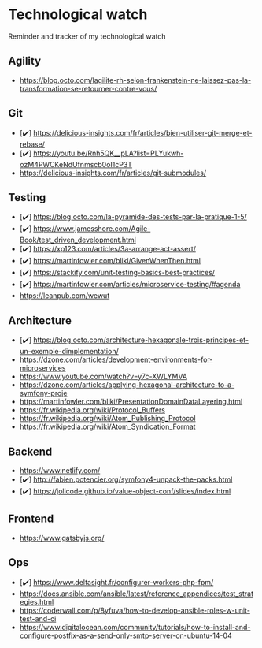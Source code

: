 # Technological watch
Reminder and tracker of my technological watch

## Agility
* https://blog.octo.com/lagilite-rh-selon-frankenstein-ne-laissez-pas-la-transformation-se-retourner-contre-vous/

## Git
* [✔️] https://delicious-insights.com/fr/articles/bien-utiliser-git-merge-et-rebase/
* [✔️] https://youtu.be/Rnh5QK__pLA?list=PLYukwh-ozM4PWCKeNdUfnmscb0oI1cP3T
* https://delicious-insights.com/fr/articles/git-submodules/

## Testing
* [✔️] https://blog.octo.com/la-pyramide-des-tests-par-la-pratique-1-5/
* [✔️] https://www.jamesshore.com/Agile-Book/test_driven_development.html
* [✔️] https://xp123.com/articles/3a-arrange-act-assert/
* [✔️] https://martinfowler.com/bliki/GivenWhenThen.html
* [✔️] https://stackify.com/unit-testing-basics-best-practices/
* [✔️] https://martinfowler.com/articles/microservice-testing/#agenda
* https://leanpub.com/wewut

## Architecture
* [✔️] https://blog.octo.com/architecture-hexagonale-trois-principes-et-un-exemple-dimplementation/
* https://dzone.com/articles/development-environments-for-microservices
* https://www.youtube.com/watch?v=y7c-XWLYMVA
* https://dzone.com/articles/applying-hexagonal-architecture-to-a-symfony-proje
* https://martinfowler.com/bliki/PresentationDomainDataLayering.html
* https://fr.wikipedia.org/wiki/Protocol_Buffers
* https://fr.wikipedia.org/wiki/Atom_Publishing_Protocol
* https://fr.wikipedia.org/wiki/Atom_Syndication_Format

## Backend
* https://www.netlify.com/
* [✔️] http://fabien.potencier.org/symfony4-unpack-the-packs.html
* [✔️] https://jolicode.github.io/value-object-conf/slides/index.html

## Frontend
* https://www.gatsbyjs.org/

## Ops
* [✔️] https://www.deltasight.fr/configurer-workers-php-fpm/
* https://docs.ansible.com/ansible/latest/reference_appendices/test_strategies.html
* https://coderwall.com/p/8yfuva/how-to-develop-ansible-roles-w-unit-test-and-ci
* https://www.digitalocean.com/community/tutorials/how-to-install-and-configure-postfix-as-a-send-only-smtp-server-on-ubuntu-14-04
